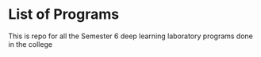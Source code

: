 # List of Programs
This is repo for all the Semester 6 deep learning laboratory programs done in the college
